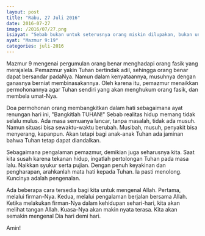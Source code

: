```yaml
---
layout: post
title: "Rabu, 27 Juli 2016"
date: 2016-07-27
image: /2016/07/27.png
isiayat: "Sebab bukan untuk seterusnya orang miskin dilupakan, bukan untuk selamanya hilang harapan orang sengsara."
ayat: "Mazmur 9:19"
categories: juli-2016
---
```


Mazmur 9 mengenai pergumulan orang benar menghadapi orang fasik yang merajalela. Pemazmur yakin Tuhan bertindak adil, sehingga orang benar dapat bersandar padaNya. Namun dalam kenyataannya, musuhnya dengan ganasnya berniat membinasakannya. Oleh karena itu, pemazmur menaikkan permohonannya agar Tuhan sendiri yang akan menghukum orang fasik, dan membela umat-Nya.

Doa permohonan orang membangkitkan dalam hati sebagaimana ayat renungan hari ini, "Bangkitlah TUHAN!" Sebab realitas hidup memang tidak selalu mulus. Ada masa semuanya lancar, tanpa masalah, tidak ada musuh. Namun situasi bisa sewaktu-waktu berubah. Musibah, musuh, penyakit bisa menyerang, kapanpun. Akan tetapi bagi anak-anak Tuhan ada jaminan bahwa Tuhan tetap dapat diandalkan.

Sebagaimana pengalaman pemazmur, demikian juga seharusnya kita. Saat kita susah karena tekanan hidup, ingatlah pertolongan Tuhan pada masa lalu. Naikkan syukur serta pujian. Dengan penuh keyakinan dan pengharapan, arahkanlah mata hati kepada Tuhan. Ia pasti menolong. Kuncinya adalah pengenalan.

Ada beberapa cara tersedia bagi kita untuk mengenal Allah. Pertama, melalui firman-Nya. Kedua, melalui pengalaman berjalan bersama Allah. Ketika melakukan firman-Nya dalam kehidupan sehari-hari, kita akan melihat tangan Allah. Kuasa-Nya akan makin nyata terasa. Kita akan semakin mengenal Dia hari demi hari.

Amin!